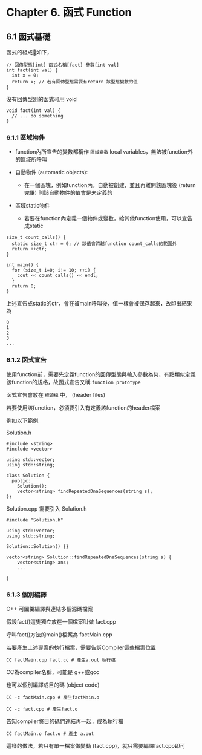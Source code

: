 # Chapter 6. 函式 Function

## 6.1 函式基礎

函式的組成如下，

```cpp=
// 回傳型態[int] 函式名稱[fact] 參數[int val]
int fact(int val) {
  int x = 0;
  return x; // 若有回傳型態需要有return 該型態變數的值
}
```

沒有回傳型別的函式可用 void

```cpp-
void fact(int val) {
  // ... do something
}
```

### 6.1.1 區域物件

* function內所宣告的變數都稱作 `區域變數` local variables，無法被function外的區域所呼叫

* 自動物件 (automatic objects):
  * 在一個區塊，例如function內，自動被創建，並且再離開該區塊後 (return完畢) 則該自動物件的值會是未定義的

* 區域static物件
  * 若要在function內定義一個物件或變數，給其他function使用，可以宣告成static

```cpp=
size_t count_calls() {
  static size_t ctr = 0; // 該值會跨越function count_calls的範圍外
  return ++ctr;
}

int main() {
  for (size_t i=0; i!= 10; ++i) {
    cout << count_calls() << endl;
  }
  return 0;
}
```
上述宣告成static的ctr，會在被main呼叫後，值一樣會被保存起來，故印出結果為
```
0
1
2
3
...
```

### 6.1.2 函式宣告

使用function前，需要先定義function的回傳型態與輸入參數為何，有點類似定義該function的規格，故函式宣告又稱 `function prototype`

函式宣告會放在 `標頭檔` 中， (header files)

若要使用該function，必須要引入有定義該function的header檔案

例如以下範例:

Solution.h
```cpp=
#include <string>
#include <vector>

using std::vector;
using std::string;

class Solution {
  public:
    Solution();
    vector<string> findRepeatedDnaSequences(string s);
};
```

Solution.cpp 需要引入 Solution.h
```cpp=
#include "Solution.h"

using std::vector;
using std::string;

Solution::Solution() {}

vector<string> Solution::findRepeatedDnaSequences(string s) {
    vector<string> ans;
    ...

}
```

### 6.1.3 個別編譯

C++ 可圖羹編譯與連結多個源碼檔案

假設fact()這隻獨立放在一個檔案叫做 fact.cpp

呼叫fact()方法的main()檔案為 factMain.cpp

若要產生上述專案的執行檔案，需要告訴Compiler這些檔案位置

```
CC factMain.cpp fact.cc # 產生a.out 執行檔
```

CC為compiler名稱，可能是 g++或gcc

也可以個別編譯成目的碼 (object code)

```
CC -c factMain.cpp # 產生factMain.o

CC -c fact.cpp # 產生fact.o
```
告知compiler將目的碼們連結再一起，成為執行檔
```
CC factMain.o fact.o # 產生 a.out
```

這樣的做法，若只有單一檔案做變動 (fact.cpp)，就只需要編譯fact.cpp即可